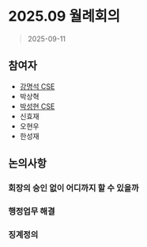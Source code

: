 
# 2025.09 월례회의

> 2025-09-11

## 참여자
- [강명석 CSE](mailto:tomskang@naver.com)  
- 박상혁  
- [박성현 CSE](mailto:)
- 신효재  
- 오현우  
- 한성재  

## 논의사항

### 회장의 승인 없이 어디까지 할 수 있을까

### 행정업무 해결

### 징계정의
